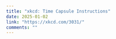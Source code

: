```yaml
---
title: "xkcd: Time Capsule Instructions"
date: 2025-01-02
link: "https://xkcd.com/3031/"
comments: ""
---
```


